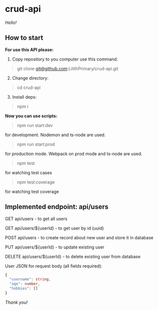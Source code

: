 # crud-api

*Hello!*

## How to start

**For use this API please:**

1) Copy repository to you computer use this command:

> git clone git@github.com:LilithPrimary/crud-api.git

2) Change directory:

> cd crud-api

3) Install deps:

> npm i

**Now you can use scripts:**

> npm run start:dev

for development. Nodemon and ts-node are used.

> npm run start:prod

for production mode. Webpack on prod mode and ts-node are used.

> npm test

for watching test cases

> npm test:coverage

for watching test coverage

## Implemented endpoint: api/users

GET api/users - to get all users

GET api/users/${userId} - to get user by id (uuid)

POST api/users - to create record about new user and store it in database

PUT api/users/${userId} - to update existing user  

DELETE api/users/${userId} - to delete existing user from database

User JSON for request body (all fields required):

```ts
{  
  "username": string,  
  "age": number,  
  "hobbies": []  
}
```


*Thank you!*
